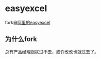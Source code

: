 easyexcel
======================

fork自[阿里的easyexcel](https://github.com/alibaba/easyexcel)

## 为什么fork

总有产品经理跟朕过不去，或许改改也就过去了。